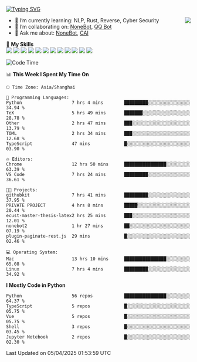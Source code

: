 [![Typing SVG](https://readme-typing-svg.herokuapp.com?size=25&duration=2500&color=8C43EA&vCenter=true&width=200&height=40&lines=Hi+there+%F0%9F%91%8B%F0%9F%8F%BB;I'm+yanyongyu)](https://git.io/typing-svg)

<a href="#">
  <img align="right" src="https://github-readme-stats.vercel.app/api?username=yanyongyu&count_private=true&show_icons=true&bg_color=15,f2f7fd,E0EAFC" />
</a>

- 🌱 I’m currently learning: NLP, Rust, Reverse, Cyber Security
- 👯 I’m collaborating on: [NoneBot](https://github.com/nonebot), [QQ Bot](https://github.com/Mrs4s/go-cqhttp)
- 💬 Ask me about: [NoneBot](https://github.com/nonebot), [CAI](https://github.com/cscs181/CAI)

🌟 **My Skills**  
![](https://img.shields.io/badge/-Python-3e74a2?style=flat-square&logo=Python&logoColor=fff)
![](https://img.shields.io/badge/-TypeScript-3178C6?style=flat-square&logo=TypeScript&logoColor=fff)
![](https://img.shields.io/badge/-Vue-4fc08d?style=flat-square&logo=Vue.js&logoColor=fff)
![](https://img.shields.io/badge/-React-2d98ce?style=flat-square&logo=React&logoColor=fff)
![](https://img.shields.io/badge/-FastAPI-009688?style=flat-square&logo=FastAPI&logoColor=fff)
![](https://img.shields.io/badge/-Linux-000000?style=flat-square&logo=Linux&logoColor=fff)
![](https://img.shields.io/badge/-Docker-2496ED?style=flat-square&logo=Docker&logoColor=fff)
![](https://img.shields.io/badge/-Kubernetes-326CE5?style=flat-square&logo=Kubernetes&logoColor=fff)
![](https://img.shields.io/badge/-GitHub%20Actions-2088FF?style=flat-square&logo=GitHubActions&logoColor=fff)
![](https://img.shields.io/badge/-PostgreSQL-4169E1?style=flat-square&logo=PostgreSQL&logoColor=fff)
![](https://img.shields.io/badge/-Redis-DC382D?style=flat-square&logo=Redis&logoColor=fff)
![](https://img.shields.io/badge/-MongoDB-47A248?style=flat-square&logo=MongoDB&logoColor=fff)

<!--START_SECTION:waka-->
![Code Time](http://img.shields.io/badge/Code%20Time-7%2C443%20hrs%2059%20mins-blue)

📊 **This Week I Spent My Time On** 

```text
🕑︎ Time Zone: Asia/Shanghai

💬 Programming Languages: 
Python                   7 hrs 4 mins        █████████░░░░░░░░░░░░░░░░   34.94 % 
TeX                      5 hrs 49 mins       ███████░░░░░░░░░░░░░░░░░░   28.78 % 
Other                    2 hrs 47 mins       ███░░░░░░░░░░░░░░░░░░░░░░   13.79 % 
TOML                     2 hrs 34 mins       ███░░░░░░░░░░░░░░░░░░░░░░   12.68 % 
TypeScript               47 mins             █░░░░░░░░░░░░░░░░░░░░░░░░   03.90 % 

🔥 Editors: 
Chrome                   12 hrs 50 mins      ████████████████░░░░░░░░░   63.39 % 
VS Code                  7 hrs 24 mins       █████████░░░░░░░░░░░░░░░░   36.61 % 

🐱‍💻 Projects: 
githubkit                7 hrs 41 mins       █████████░░░░░░░░░░░░░░░░   37.95 % 
PRIVATE PROJECT          4 hrs 8 mins        █████░░░░░░░░░░░░░░░░░░░░   20.44 % 
ecust-master-thesis-latex2 hrs 25 mins       ███░░░░░░░░░░░░░░░░░░░░░░   12.01 % 
nonebot2                 1 hr 27 mins        ██░░░░░░░░░░░░░░░░░░░░░░░   07.19 % 
plugin-paginate-rest.js  29 mins             █░░░░░░░░░░░░░░░░░░░░░░░░   02.46 % 

💻 Operating System: 
Mac                      13 hrs 10 mins      ████████████████░░░░░░░░░   65.08 % 
Linux                    7 hrs 4 mins        █████████░░░░░░░░░░░░░░░░   34.92 % 
```

**I Mostly Code in Python** 

```text
Python                   56 repos            ████████████████░░░░░░░░░   64.37 % 
TypeScript               5 repos             █░░░░░░░░░░░░░░░░░░░░░░░░   05.75 % 
Vue                      5 repos             █░░░░░░░░░░░░░░░░░░░░░░░░   05.75 % 
Shell                    3 repos             █░░░░░░░░░░░░░░░░░░░░░░░░   03.45 % 
Jupyter Notebook         2 repos             █░░░░░░░░░░░░░░░░░░░░░░░░   02.30 % 
```




 Last Updated on 05/04/2025 01:53:59 UTC
<!--END_SECTION:waka-->
